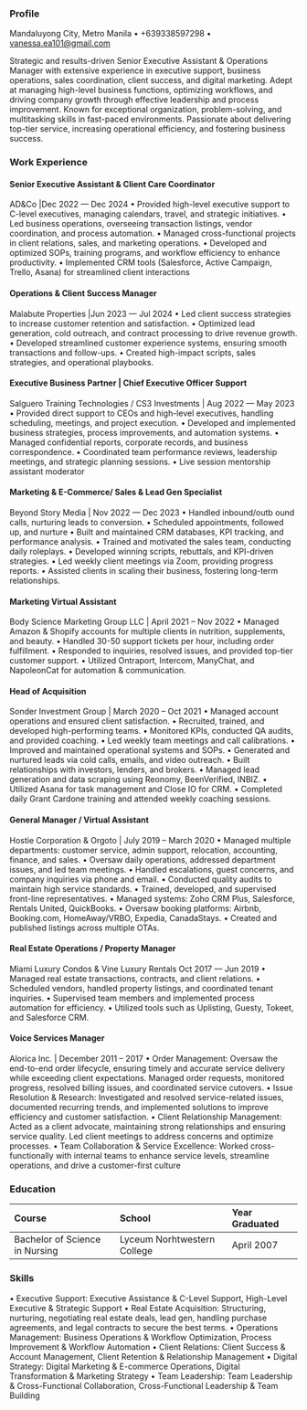 ### Profile
Mandaluyong City, Metro Manila • +639338597298 • vanessa.ea101@gmail.com

Strategic and results-driven Senior Executive Assistant & Operations Manager with extensive experience in executive support,
business operations, sales coordination, client success, and digital marketing.
Adept at managing high-level business functions, optimizing workflows, and driving company growth through effective leadership
and process improvement.
Known for exceptional organization, problem-solving, and multitasking skills in fast-paced environments.
Passionate about delivering top-tier service, increasing operational efficiency, and fostering business success.

### Work Experience

#### Senior Executive Assistant & Client Care Coordinator
AD&Co |Dec 2022 — Dec 2024
• Provided high-level executive support to C-level executives, managing calendars, travel, and strategic initiatives.
• Led business operations, overseeing transaction listings, vendor coordination, and process automation.
• Managed cross-functional projects in client relations, sales, and marketing operations.
• Developed and optimized SOPs, training programs, and workflow efficiency to enhance productivity.
• Implemented CRM tools (Salesforce, Active Campaign, Trello, Asana) for streamlined client interactions

#### Operations & Client Success Manager
Malabute Properties |Jun 2023 — Jul 2024
• Led client success strategies to increase customer retention and satisfaction.
• Optimized lead generation, cold outreach, and contract processing to drive revenue growth.
• Developed streamlined customer experience systems, ensuring smooth transactions and follow-ups.
• Created high-impact scripts, sales strategies, and operational playbooks.

#### Executive Business Partner | Chief Executive Officer Support
Salguero Training Technologies / CS3 Investments | Aug 2022 — May 2023
• Provided direct support to CEOs and high-level executives, handling scheduling, meetings, and project execution.
• Developed and implemented business strategies, process improvements, and automation systems.
• Managed confidential reports, corporate records, and business correspondence.
• Coordinated team performance reviews, leadership meetings, and strategic planning sessions.
• Live session mentorship assistant moderator

#### Marketing & E-Commerce/ Sales & Lead Gen Specialist
Beyond Story Media | Nov 2022 — Dec 2023
• Handled inbound/outb ound calls, nurturing leads to conversion.
• Scheduled appointments, followed up, and nurture
• Built and maintained CRM databases, KPI tracking, and performance analysis.
• Trained and motivated the sales team, conducting daily roleplays.
• Developed winning scripts, rebuttals, and KPI-driven strategies.
• Led weekly client meetings via Zoom, providing progress reports.
• Assisted clients in scaling their business, fostering long-term relationships.

#### Marketing Virtual Assistant
Body Science Marketing Group LLC | April 2021 – Nov 2022
• Managed Amazon & Shopify accounts for multiple clients in nutrition, supplements, and beauty.
• Handled 30-50 support tickets per hour, including order fulfillment.
• Responded to inquiries, resolved issues, and provided top-tier customer support.
• Utilized Ontraport, Intercom, ManyChat, and NapoleonCat for automation & communication.

#### Head of Acquisition
Sonder Investment Group | March 2020 – Oct 2021
• Managed account operations and ensured client satisfaction.
• Recruited, trained, and developed high-performing teams.
• Monitored KPIs, conducted QA audits, and provided coaching.
• Led weekly team meetings and call calibrations.
• Improved and maintained operational systems and SOPs.
• Generated and nurtured leads via cold calls, emails, and video outreach.
• Built relationships with investors, lenders, and brokers.
• Managed lead generation and data scraping using Reonomy, BeenVerified, INBIZ.
• Utilized Asana for task management and Close IO for CRM.
• Completed daily Grant Cardone training and attended weekly coaching sessions.

#### General Manager / Virtual Assistant
Hostie Corporation & Orgoto | July 2019 – March 2020
• Managed multiple departments: customer service, admin support, relocation, accounting, finance, and sales.
• Oversaw daily operations, addressed department issues, and led team meetings.
• Handled escalations, guest concerns, and company inquiries via phone and email.
• Conducted quality audits to maintain high service standards.
• Trained, developed, and supervised front-line representatives.
• Managed systems: Zoho CRM Plus, Salesforce, Rentals United, QuickBooks.
• Oversaw booking platforms: Airbnb, Booking.com, HomeAway/VRBO, Expedia, CanadaStays.
• Created and published listings across multiple OTAs.

#### Real Estate Operations / Property Manager
Miami Luxury Condos & Vine Luxury Rentals
Oct 2017 — Jun 2019
• Managed real estate transactions, contracts, and client relations.
• Scheduled vendors, handled property listings, and coordinated tenant inquiries.
• Supervised team members and implemented process automation for efficiency.
• Utilized tools such as Uplisting, Guesty, Tokeet, and Salesforce CRM.

#### Voice Services Manager
Alorica Inc. | December 2011 – 2017
• Order Management: Oversaw the end-to-end order lifecycle, ensuring timely and accurate service delivery while
exceeding client expectations. Managed order requests, monitored progress, resolved billing issues, and coordinated
service cutovers.
• Issue Resolution & Research: Investigated and resolved service-related issues, documented recurring trends, and
implemented solutions to improve efficiency and customer satisfaction.
• Client Relationship Management: Acted as a client advocate, maintaining strong relationships and ensuring service
quality. Led client meetings to address concerns and optimize processes.
• Team Collaboration & Service Excellence: Worked cross-functionally with internal teams to enhance service levels,
streamline operations, and drive a customer-first culture

### Education

| Course                                         | School             | Year Graduated       |
|:------------------------------------|:------------------------------|:---------------------|
| Bachelor of Science in Nursing      | Lyceum Norhtwestern College   | April 2007           |

### Skills

• Executive Support: Executive Assistance & C-Level Support, High-Level Executive & Strategic Support
• Real Estate Acquisition: Structuring, nurturing, negotiating real estate deals, lead gen, handling purchase agreements,
and legal contracts to secure the best terms.
• Operations Management: Business Operations & Workflow Optimization, Process Improvement & Workflow
Automation
• Client Relations: Client Success & Account Management, Client Retention & Relationship Management
• Digital Strategy: Digital Marketing & E-commerce Operations, Digital Transformation & Marketing Strategy
• Team Leadership: Team Leadership & Cross-Functional Collaboration, Cross-Functional Leadership
& Team Building
